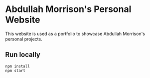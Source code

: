 # Abdullah Morrison's Personal Website
This website is used as a portfolio to showcase Abdullah Morrison's personal projects.

## Run locally
```
npm install
npm start
```
